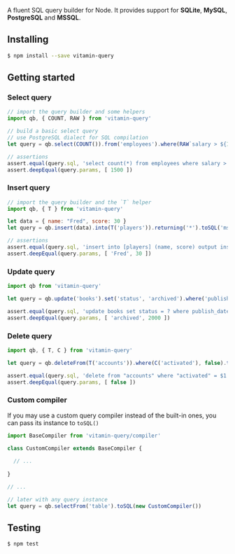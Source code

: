 A fluent SQL query builder for Node.
It provides support for **SQLite**, **MySQL**, **PostgreSQL** and **MSSQL**.

## Installing

```bash
$ npm install --save vitamin-query
```

## Getting started

### Select query

```js
// import the query builder and some helpers
import qb, { COUNT, RAW } from 'vitamin-query'

// build a basic select query
// use PostgreSQL dialect for SQL compilation
let query = qb.select(COUNT()).from('employees').where(RAW`salary > ${1500}`).toSQL('pg')

// assertions
assert.equal(query.sql, 'select count(*) from employees where salary > $1')
assert.deepEqual(query.params, [ 1500 ])
```

### Insert query

```js
// import the query builder and the `T` helper
import qb, { T } from 'vitamin-query'

let data = { name: "Fred", score: 30 }
let query = qb.insert(data).into(T('players')).returning('*').toSQL('mssql')

// assertions
assert.equal(query.sql, 'insert into [players] (name, score) output inserted.* values (@1, @2)')
assert.deepEqual(query.params, [ 'Fred', 30 ])
```

### Update query

```js
import qb from 'vitamin-query'

let query = qb.update('books').set('status', 'archived').where('publish_date', '<', 2000).toSQL('mysql')

assert.equal(query.sql, 'update books set status = ? where publish_date < ?')
assert.deepEqual(query.params, [ 'archived', 2000 ])
```

### Delete query

```js
import qb, { T, C } from 'vitamin-query'

let query = qb.deleteFrom(T('accounts')).where(C('activated'), false).toSQL('sqlite')

assert.equal(query.sql, 'delete from "accounts" where "activated" = $1')
assert.deepEqual(query.params, [ false ])
```

### Custom compiler

If you may use a custom query compiler instead of the built-in ones, you can pass its instance to `toSQL()`

```js
import BaseCompiler from 'vitamin-query/compiler'

class CustomCompiler extends BaseCompiler {
  
  // ...
  
}

// ...

// later with any query instance
let query = qb.selectFrom('table').toSQL(new CustomCompiler())
```

## Testing

```bash
$ npm test
```